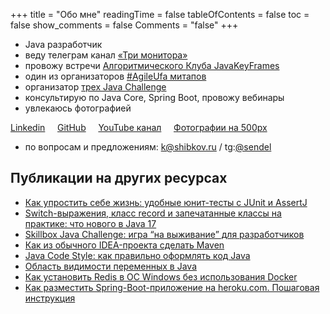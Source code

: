 +++
title = "Обо мне"
readingTime = false
tableOfContents = false
toc = false
show_comments = false
Comments = "false"
+++

- <i class="fab fa-java"></i> Java разработчик
- веду телеграм канал <a href="https://t.me/three_monitors" target="_blank">«Три монитора»</a>
- провожу встречи <a href="https://t.me/JavaKeyFrames" target="_blank">Алгоритмического Клуба JavaKeyFrames</a>
- один из организаторов <a href="https://agileufa.ru" target="_blank">#AgileUfa митапов</a>
- организатор <a href="https://habr.com/ru/company/skillbox/blog/591623/" target="_blank">трех Java Challenge</a>
- консультирую по Java Core, Spring Boot, провожу вебинары
- увлекаюсь фотографией

<i class="fab fa-linkedin"></i> <a href="https://www.linkedin.com/in/sendel/" target="_blank">Linkedin</a>
&nbsp;&nbsp;&nbsp;<i class="fab fa-github-square"></i> <a href="https://github.com/sendelufa" target="_blank">GitHub</a>
&nbsp;&nbsp;&nbsp;<i class="fab fa-youtube-square"></i> <a href="https://www.youtube.com/c/KonstantinShibkov" target="_blank">YouTube канал</a>
&nbsp;&nbsp;&nbsp;<i class="fab fa-500px"></i> <a href="https://500px.com/p/sendel" target="_blank">Фотографии на 500px</a>

- по вопросам и предложениям: k@shibkov.ru / tg:[@sendel](https://www.telegram.me/sendel)

## Публикации на других ресурсах

- <a href="https://habr.com/ru/companies/skillbox/articles/767804/" target="_blank">Как упростить себе жизнь: удобные юнит-тесты с JUnit и AssertJ</a>
- <a href="https://skillbox.ru/media/base/chto-novogo-v-java-17/" target="_blank">Switch-выражения, класс record и запечатанные классы на практике: что нового в Java 17</a>
- <a href="https://habr.com/ru/companies/skillbox/articles/591623/" target="_blank">Skillbox Java Challenge: игра “на выживание” для разработчиков</a>
- <a href="https://skillbox.ru/media/base/kak-iz-obychnogo-ideaproekta-sdelat-maven/" target="_blank">Как из обычного IDEA-проекта сделать Maven</a>
- <a href="https://skillbox.ru/media/base/java_code_style_kak_pravilno_oformlyat_kod_java/" target="_blank">Java Code Style: как правильно оформлять код Java</a>
- <a href="https://skillbox.ru/media/base/oblast_vidimosti_peremennykh_v_java/" target="_blank">Область видимости переменных в Java</a>
- <a href="https://skillbox.ru/media/base/kak_ustanovit_redis_v_os_windows_bez_ispolzovaniya_docker/" target="_blank">Как установить Redis в ОС Windows без использования Docker</a>
- <a href="https://skillbox.ru/media/base/kak-razmestit-spring-boot-prilozhenie-na-heroku-com-poshagovaya-instruktsiya/" target="_blank">Как разместить Spring-Boot-приложение на heroku.com. Пошаговая инструкция</a>
